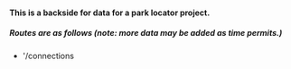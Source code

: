 #### This is a backside for data for a park locator project.

##### Routes are as follows (note: more data may be added as time permits.)

- '/connections
